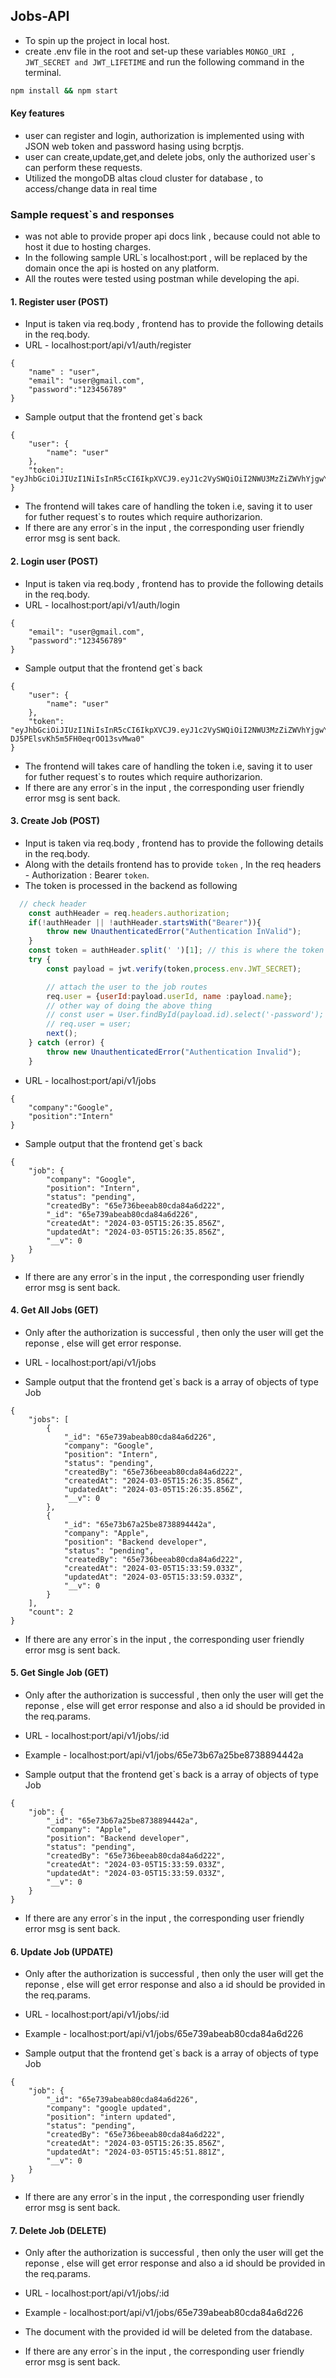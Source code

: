 ## Jobs-API
* To spin up the project in local host.
* create .env file in the root and set-up these variables `MONGO_URI , JWT_SECRET and JWT_LIFETIME` and run the following command in the terminal.
```bash
npm install && npm start
```
#### Key features
* user can register and login, authorization is implemented using with JSON web token and password hasing using bcrptjs.
* user can create,update,get,and delete jobs, only the authorized user`s can perform these requests.
* Utilized the mongoDB altas cloud cluster for database , to access/change data in real time

### Sample request`s and responses
* was not able to provide proper api docs link , because could not able to host it due to hosting charges.
* In the following sample URL`s localhost:port , will be replaced by the domain once the api is hosted on any platform.
* All the routes were tested using postman while developing the api.
#### 1. Register user (POST)
* Input is taken via req.body , frontend has to provide the following details in the req.body.
* URL - localhost:port/api/v1/auth/register
```
{
    "name" : "user",
    "email": "user@gmail.com",
    "password":"123456789"
}
```
* Sample output that the frontend get`s back
```
{
    "user": {
        "name": "user"
    },
    "token": "eyJhbGciOiJIUzI1NiIsInR5cCI6IkpXVCJ9.eyJ1c2VySWQiOiI2NWU3MzZiZWVhYjgwY2RhODRhNmQyMjIiLCJuYW1lIjoidXNlciIsImlhdCI6MTcwOTY1MTY0NiwiZXhwIjoxNzEyMjQzNjQ2fQ.h16h75MIOdj48UqFVwNb0j7SnCr7VmMeEve2yP8yscw"
}
```
* The frontend will takes care of handling the token i.e, saving it to user for futher request`s to routes which require authorizarion.
* If there are any error`s in the input , the corresponding user friendly error msg is sent back.

#### 2. Login user (POST)
* Input is taken via req.body , frontend has to provide the following details in the req.body.
* URL - localhost:port/api/v1/auth/login
```
{
    "email": "user@gmail.com",
    "password":"123456789"
}
```
* Sample output that the frontend get`s back
```
{
    "user": {
        "name": "user"
    },
    "token": "eyJhbGciOiJIUzI1NiIsInR5cCI6IkpXVCJ9.eyJ1c2VySWQiOiI2NWU3MzZiZWVhYjgwY2RhODRhNmQyMjIiLCJuYW1lIjoidXNlciIsImlhdCI6MTcwOTY1MjMxOCwiZXhwIjoxNzEyMjQ0MzE4fQ.EsXFio8MzvA45-DJ5PElsvKh5m5FH0eqrOO13svMwa0"
}
```
* The frontend will takes care of handling the token i.e, saving it to user for futher request`s to routes which require authorizarion.
* If there are any error`s in the input , the corresponding user friendly error msg is sent back.

#### 3. Create Job (POST)
* Input is taken via req.body , frontend has to provide the following details in the req.body.
* Along with the details frontend has to provide `token` , In the req headers - Authorization : Bearer `token`.
* The token is processed in the backend as following
```js
  // check header
    const authHeader = req.headers.authorization;
    if(!authHeader || !authHeader.startsWith("Bearer")){
        throw new UnauthenticatedError("Authentication InValid");
    }
    const token = authHeader.split(' ')[1]; // this is where the token is in the authHeader
    try {
        const payload = jwt.verify(token,process.env.JWT_SECRET);

        // attach the user to the job routes
        req.user = {userId:payload.userId, name :payload.name};
        // other way of doing the above thing
        // const user = User.findById(payload.id).select('-password');
        // req.user = user;
        next();
    } catch (error) {
        throw new UnauthenticatedError("Authentication Invalid");
    }
```
* URL - localhost:port/api/v1/jobs
```
{
    "company":"Google",
    "position":"Intern"
}
```
* Sample output that the frontend get`s back
```
{
    "job": {
        "company": "Google",
        "position": "Intern",
        "status": "pending",
        "createdBy": "65e736beeab80cda84a6d222",
        "_id": "65e739abeab80cda84a6d226",
        "createdAt": "2024-03-05T15:26:35.856Z",
        "updatedAt": "2024-03-05T15:26:35.856Z",
        "__v": 0
    }
}
```

* If there are any error`s in the input , the corresponding user friendly error msg is sent back.

#### 4. Get All Jobs (GET)
* Only after the authorization is successful , then only the user will get the reponse , else will get  error response.

* URL - localhost:port/api/v1/jobs

* Sample output that the frontend get`s back is a array of objects of type Job
```
{
    "jobs": [
        {
            "_id": "65e739abeab80cda84a6d226",
            "company": "Google",
            "position": "Intern",
            "status": "pending",
            "createdBy": "65e736beeab80cda84a6d222",
            "createdAt": "2024-03-05T15:26:35.856Z",
            "updatedAt": "2024-03-05T15:26:35.856Z",
            "__v": 0
        },
        {
            "_id": "65e73b67a25be8738894442a",
            "company": "Apple",
            "position": "Backend developer",
            "status": "pending",
            "createdBy": "65e736beeab80cda84a6d222",
            "createdAt": "2024-03-05T15:33:59.033Z",
            "updatedAt": "2024-03-05T15:33:59.033Z",
            "__v": 0
        }
    ],
    "count": 2
}
```

* If there are any error`s in the input , the corresponding user friendly error msg is sent back.

#### 5. Get Single Job (GET)
* Only after the authorization is successful , then only the user will get the reponse , else will get  error response and also a id should be provided in the req.params.

* URL - localhost:port/api/v1/jobs/:id
* Example - localhost:port/api/v1/jobs/65e73b67a25be8738894442a

* Sample output that the frontend get`s back is a array of objects of type Job
```
{
    "job": {
        "_id": "65e73b67a25be8738894442a",
        "company": "Apple",
        "position": "Backend developer",
        "status": "pending",
        "createdBy": "65e736beeab80cda84a6d222",
        "createdAt": "2024-03-05T15:33:59.033Z",
        "updatedAt": "2024-03-05T15:33:59.033Z",
        "__v": 0
    }
}
```

* If there are any error`s in the input , the corresponding user friendly error msg is sent back.

#### 6. Update  Job (UPDATE)
* Only after the authorization is successful , then only the user will get the reponse , else will get  error response and also a id should be provided in the req.params.

* URL - localhost:port/api/v1/jobs/:id
* Example - localhost:port/api/v1/jobs/65e739abeab80cda84a6d226

* Sample output that the frontend get`s back is a array of objects of type Job
```
{
    "job": {
        "_id": "65e739abeab80cda84a6d226",
        "company": "google updated",
        "position": "intern updated",
        "status": "pending",
        "createdBy": "65e736beeab80cda84a6d222",
        "createdAt": "2024-03-05T15:26:35.856Z",
        "updatedAt": "2024-03-05T15:45:51.881Z",
        "__v": 0
    }
}
```

* If there are any error`s in the input , the corresponding user friendly error msg is sent back.

#### 7. Delete  Job (DELETE)
* Only after the authorization is successful , then only the user will get the reponse , else will get  error response and also a id should be provided in the req.params.

* URL - localhost:port/api/v1/jobs/:id
* Example - localhost:port/api/v1/jobs/65e739abeab80cda84a6d226
* The document with the provided id will be deleted from the database.
* If there are any error`s in the input , the corresponding user friendly error msg is sent back.





